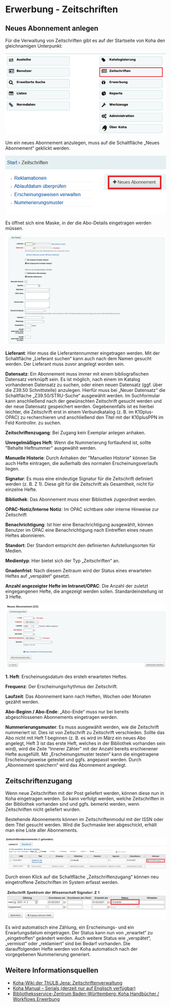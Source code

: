 
# Erwerbung - Zeitschriften
## Neues Abonnement anlegen
Für die Verwaltung von Zeitschriften gibt es auf der Startseite von Koha den gleichnamigen Unterpunkt:

![Übersicht Zeitschriften](../Images/EW_zsuebers.PNG)

 
Um ein neues Abonnement anzulegen, muss auf die Schaltfläche „Neues Abonnement“ geklickt werden.

![Neues Abonnement](../Images/EW_zsaboneu.PNG)

 
Es öffnet sich eine Maske, in der die Abo-Details eingetragen werden müssen.

![Maske Abo-Details](../Images/EW_zsabodetails.PNG)

 
**Lieferant**: Hier muss die Lieferantennummer eingetragen werden. Mit der Schaltfläche „Lieferant suchen“ kann auch nach dem Namen gesucht werden. Der Lieferant muss zuvor angelegt worden sein.

**Datensatz**: Ein Abonnement muss immer mit einem bibliografischen Datensatz verknüpft sein. Es ist möglich, nach einem im Katalog vorhandenen Datensatz zu suchen, oder einen neuen Datensatz (ggf. über die Z39.50 Schnittstelle) anzulegen. Hierfür muss bei „Neuer Datensatz“ die Schaltfläche „Z39.50/STRU-Suche“ ausgewählt werden. Im Suchformular kann anschließend nach der gewünschten Zeitschrift gesucht werden und der neue Datensatz gespeichert werden. Gegebenenfalls ist es hierbei leichter, die Zeitschrift erst in einem Verbundkatalog (z. B. im K10plus-OPAC) zu recherchieren und anschließend den Titel mit der K10plusPPN im Feld Kontrollnr. zu suchen.

**Zeitschriftenzugang**: Bei Zugang kein Exemplar anlegen anhaken.

**Unregelmäßiges Heft**: Wenn die Nummerierung fortlaufend ist, sollte "Behalte Heftnummer" ausgewählt werden.

**Manuelle Historie**: Durch Anhaken der "Manuellen Historie" können Sie auch Hefte eintragen, die außerhalb des normalen Erscheinungsverlaufs liegen.

**Signatur**: Es muss eine eindeutige Signatur für die Zeitschrift definiert werden (z. B. Z 1). Diese gilt für die Zeitschrift als Gesamtheit, nicht für einzelne Hefte.

**Bibliothek**: Das Abonnement muss einer Bibliothek zugeordnet werden.

**OPAC-Notiz/Interne Notiz**: Im OPAC sichtbare oder interne Hinweise zur Zeitschrift

**Benachrichtigung**: Ist hier eine Benachrichtigung ausgewählt, können Benutzer im OPAC eine Benachrichtigung nach Eintreffen eines neuen Heftes abonnieren.

**Standort**: Der Standort entspricht den definierten Aufstellungsorten für Medien.

**Medientyp**: Hier bietet sich der Typ „Zeitschriften“ an.

**Gnadenfrist**: Nach diesem Zeitraum wird der Status eines erwarteten Heftes auf „verspätet“ gesetzt.

**Anzahl angezeigter Hefte im Intranet/OPAC**: Die Anzahl der zuletzt eingegangenen Hefte, die angezeigt werden sollen. Standardeinstellung ist 3 Hefte.

![Abonnement-Details](../Images/EW_zsabomaske.PNG)

 
**1. Heft**: Erscheinungsdatum des ersteh erwarteten Heftes.

**Frequenz**: Der Erscheinungsrhythmus der Zeitschrift. 

**Laufzeit**: Das Abonnement kann nach Heften, Wochen oder Monaten gezählt werden.

**Abo-Beginn / Abo-Ende**: „Abo-Ende“ muss nur bei bereits abgeschlossenen Abonnements eingetragen werden.

**Nummerierungsmuster**: Es muss ausgewählt werden, wie die Zeitschrift nummeriert ist. Dies ist von Zeitschrift zu Zeitschrift verschieden. Sollte das Abo nicht mit Heft 1 beginnen (z. B. es wird im März ein neues Abo angelegt, Heft 3 ist das erste Heft, welches in der Bibliothek vorhanden sein wird), wird die Zeile “Innerer Zähler” mit der Anzahl bereits erschienener Hefte ausgefüllt. Mit „Erscheinungsmuster testen“ kann die eingetragene Erscheinungsweise getestet und ggfs. angepasst werden.
Durch „Abonnement speichern“ wird das Abonnement angelegt.
 
## Zeitschriftenzugang
Wenn neue Zeitschriften mit der Post geliefert werden, können diese nun in Koha eingetragen werden. So kann verfolgt werden, welche Zeitschriften in der Bibliothek vorhanden sind und ggfs. bemerkt werden, wenn Zeitschriften nicht geliefert wurden.

Bestehende Abonnements können im Zeitschriftenmodul mit der ISSN oder dem Titel gesucht werden. Wird die Suchmaske leer abgeschickt, erhält man eine Liste aller Abonnements.

![Trefferliste Abonnements](../Images/EW_zsaboliste.PNG)

 
Durch einen Klick auf die Schaltfläche „Zeitschriftenzugang“ können neu eingetroffene Zeitschriften im System erfasst werden.

![Zeitschriftenzugang eintragen](../Images/EW_zszugang.PNG)

 
Es wird automatisch eine Zählung, ein Erscheinungs- und ein Erwartungsdatum eingetragen. Der Status kann nun von „erwartet“ zu „eingetroffen“ geändert werden. Auch weitere Status wie „verspätet“, „vermisst“ oder „reklamiert“ sind bei Bedarf vorhanden. Die darauffolgenden Hefte werden von Koha automatisch nach der vorgegebenen Nummerierung generiert.

## Weitere Informationsquellen
* <a href="https://koha-wiki.thulb.uni-jena.de/zeitschriftenverwaltung/">Koha-Wiki der ThULB Jena: Zeitschriftenverwaltung</a>
* <a href="https://koha-community.org/manual/18.11/en/html/serials.html">Koha Manual – Serials (derzeit nur auf Englisch verfügbar)</a>
* <a href="https://wiki.bsz-bw.de/pages/viewpage.action?pageId=17565617&preview=/17565617/19827231/18-11_Workflows_Erwerbung.pdf">Bibliotheksservice-Zentrum Baden-Württemberg: Koha Handbücher / Workflows Erwerbung</a>

 
